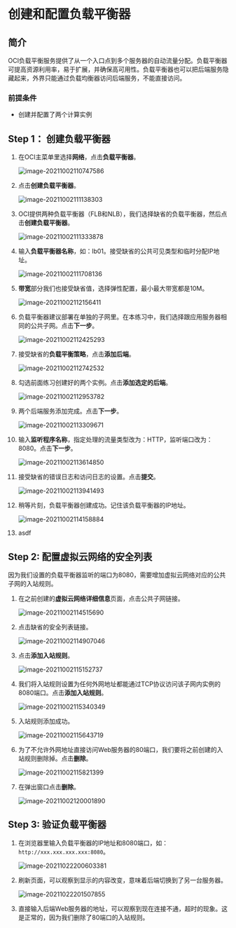 # 创建和配置负载平衡器

## 简介

OCI负载平衡服务提供了从一个入口点到多个服务器的自动流量分配。负载平衡器可提高资源利用率，易于扩展，并确保高可用性。负载平衡器也可以把后端服务隐藏起来，外界只能通过负载均衡器访问后端服务，不能直接访问。

### 前提条件

- 创建并配置了两个计算实例

## Step 1： 创建负载平衡器

1. 在OCI主菜单里选择**网络**，点击**负载平衡器**。

    ![image-20211002110747586](images/image-20211002110747586.png)

2. 点击**创建负载平衡器**。

    ![image-20211002111138303](images/image-20211002111138303.png)

3. OCI提供两种负载平衡器（FLB和NLB），我们选择缺省的负载平衡器，然后点击**创建负载平衡器**。

    ![image-20211002111333878](images/image-20211002111333878.png)

4. 输入**负载平衡器名称**，如：lb01。接受缺省的公共可见类型和临时分配IP地址。

    ![image-20211002111708136](images/image-20211002111708136.png)

5. **带宽**部分我们也接受缺省值，选择弹性配置，最小最大带宽都是10M。

    ![image-20211002112156411](images/image-20211002112156411.png)

6. 负载平衡器建议部署在单独的子网里。在本练习中，我们选择跟应用服务器相同的公共子网。点击**下一步**。

    ![image-20211002112425293](images/image-20211002112425293.png)

7. 接受缺省的**负载平衡策略**，点击**添加后端**。

    ![image-20211002112742532](images/image-20211002112742532.png)

8. 勾选前面练习创建好的两个实例。点击**添加选定的后端**。

    ![image-20211002112953782](images/image-20211002112953782.png)

9. 两个后端服务添加完成。点击**下一步**。

    ![image-20211002113309671](images/image-20211002113309671.png)

10. 输入**监听程序名称**，指定处理的流量类型改为：HTTP，监听端口改为：8080。点击**下一步**。

    ![image-20211002113614850](images/image-20211002113614850.png)

11. 接受缺省的错误日志和访问日志的设置。点击**提交**。

    ![image-20211002113941493](images/image-20211002113941493.png)

12. 稍等片刻，负载平衡器创建成功。记住该负载平衡器的IP地址。

    ![image-20211002114158884](images/image-20211002114158884.png)

13. asdf

## Step 2: 配置虚拟云网络的安全列表

因为我们设置的负载平衡器监听的端口为8080，需要增加虚拟云网络对应的公共子网的入站规则。

1. 在之前创建的**虚拟云网络详细信息**页面，点击公共子网链接。

    ![image-20211002114515690](images/image-20211002114515690.png)

2. 点击缺省的安全列表链接。

    ![image-20211002114907046](images/image-20211002114907046.png)

3. 点击**添加入站规则**。

    ![image-20211002115152737](images/image-20211002115152737.png)

4. 我们将入站规则设置为任何外网地址都能通过TCP协议访问该子网内实例的8080端口。点击**添加入站规则**。

    ![image-20211002115340349](images/image-20211002115340349.png)

5. 入站规则添加成功。

    ![image-20211002115643719](images/image-20211002115643719.png)

6. 为了不允许外网地址直接访问Web服务器的80端口，我们要将之前创建的入站规则删除掉。点击**删除**。

    ![image-20211002115821399](images/image-20211002115821399.png)

7. 在弹出窗口点击**删除**。

    ![image-20211002120001890](images/image-20211002120001890.png)

## Step 3: 验证负载平衡器

1. 在浏览器里输入负载平衡器的IP地址和8080端口，如：`http://xxx.xxx.xxx.xxx:8080`。

    ![image-20211022200603381](images/image-20211022200603381.png)

2. 刷新页面，可以观察到显示的内容改变，意味着后端切换到了另一台服务器。

    ![image-20211022201507855](images/image-20211022201507855.png)

3. 直接输入后端Web服务器的地址，可以观察到现在连接不通，超时的现象。这是正常的，因为我们删除了80端口的入站规则。

    